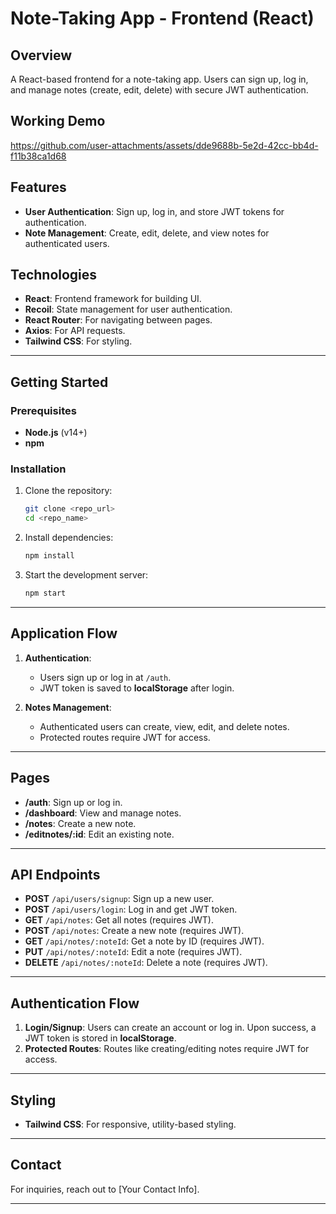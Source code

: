 # Note-Taking App - Frontend (React)

## Overview
A React-based frontend for a note-taking app. Users can sign up, log in, and manage notes (create, edit, delete) with secure JWT authentication.

## Working Demo


https://github.com/user-attachments/assets/dde9688b-5e2d-42cc-bb4d-f11b38ca1d68



## Features

- **User Authentication**: Sign up, log in, and store JWT tokens for authentication.
- **Note Management**: Create, edit, delete, and view notes for authenticated users.

## Technologies

- **React**: Frontend framework for building UI.
- **Recoil**: State management for user authentication.
- **React Router**: For navigating between pages.
- **Axios**: For API requests.
- **Tailwind CSS**: For styling.

---

## Getting Started

### Prerequisites

- **Node.js** (v14+)
- **npm**

### Installation

1. Clone the repository:
   ```bash
   git clone <repo_url>
   cd <repo_name>
   ```

2. Install dependencies:
   ```bash
   npm install
   ```

3. Start the development server:
   ```bash
   npm start
   ```

---

## Application Flow

1. **Authentication**:
   - Users sign up or log in at `/auth`.
   - JWT token is saved to **localStorage** after login.

2. **Notes Management**:
   - Authenticated users can create, view, edit, and delete notes.
   - Protected routes require JWT for access.

---

## Pages

- **/auth**: Sign up or log in.
- **/dashboard**: View and manage notes.
- **/notes**: Create a new note.
- **/editnotes/:id**: Edit an existing note.

---

## API Endpoints

- **POST** `/api/users/signup`: Sign up a new user.
- **POST** `/api/users/login`: Log in and get JWT token.
- **GET** `/api/notes`: Get all notes (requires JWT).
- **POST** `/api/notes`: Create a new note (requires JWT).
- **GET** `/api/notes/:noteId`: Get a note by ID (requires JWT).
- **PUT** `/api/notes/:noteId`: Edit a note (requires JWT).
- **DELETE** `/api/notes/:noteId`: Delete a note (requires JWT).

---

## Authentication Flow

1. **Login/Signup**: Users can create an account or log in. Upon success, a JWT token is stored in **localStorage**.
2. **Protected Routes**: Routes like creating/editing notes require JWT for access.

---

## Styling

- **Tailwind CSS**: For responsive, utility-based styling.

---


## Contact

For inquiries, reach out to [Your Contact Info].

---
